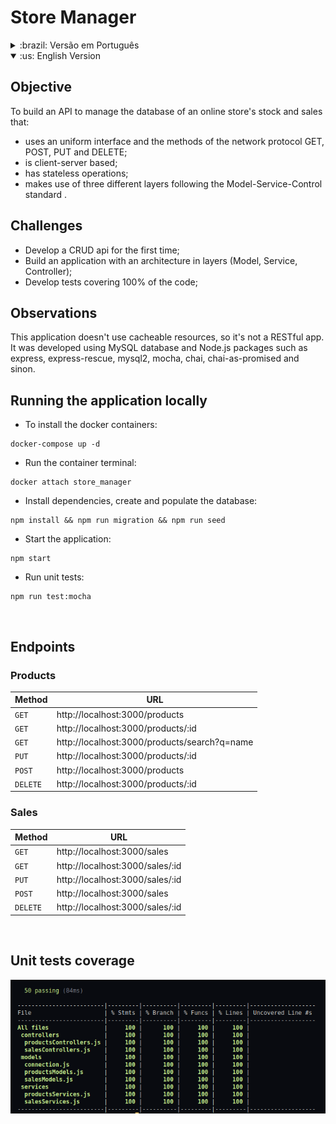 # Store Manager

<details> 
<summary>:brazil: Versão em Português</summary>

## Objetivo

Construir uma API para gerenciar o banco de dados de estoque e vendas de um comércio online que:

- usa uma interface uniforme e os métodos do protocolo de rede GET, POST, PUT e DELETE;
- é baseada em cliente-servidor;
- tem operações sem estado;
- faz uso de um sistema em três camadas distintas camadas seguindo o padrão Model-Service-Controller.

## Desafios
- Desenvolver uma api CRUD pela primeira vez;
- Construir a aplicação com uma arquitetura em camadas (Model, Service, Controller);
- Desenvolver testes que cobrissem 100% do código;

## Observações

Essa aplicação não usa recursos armazenáveis em cache, então ainda não é uma api do tipo RESTful. <br />
Ela foi desenvolvida utilizando o banco de dados MySQL e pacotes Node.js como express, express-rescue, mysql2, mocha, chai, chai-as-promised e sinon. <br />

## Executando a aplicação localmente

- Para instalar os containers docker:

```
docker-compose up -d
```

- Executar o terminal do container:

```
docker attach store_manager
```

- Instalar as dependências, criar e popular o banco de dados:

```
npm install && npm run migration && npm run seed
```

- Inicializar a aplicação:

```
npm start
```

- Executar os testes unitários:

```
npm run test:mocha
```

<br />

## Endpoints

### Produtos

| Método   | URL                                          |
| -------- | -------------------------------------------- |
| `GET`    | http://localhost:3000/products               |
| `GET`    | http://localhost:3000/products/:id           |
| `GET`    | http://localhost:3000/products/search?q=name |
| `PUT`    | http://localhost:3000/products/:id           |
| `POST`   | http://localhost:3000/products               |
| `DELETE` | http://localhost:3000/products/:id           |

### Vendas

| Método   | URL                             |
| -------- | ------------------------------- |
| `GET`    | http://localhost:3000/sales     |
| `GET`    | http://localhost:3000/sales/:id |
| `PUT`    | http://localhost:3000/sales/:id |
| `POST`   | http://localhost:3000/sales     |
| `DELETE` | http://localhost:3000/sales/:id |

<br />

## Cobertura de testes unitários

![testcoverage](./test-coverage.png)

</details>

<details open> 
<summary>:us: English Version</summary>

## Objective

To build an API to manage the database of an online store's stock and sales that:

- uses an uniform interface and the methods of the network protocol GET, POST, PUT and DELETE;
- is client-server based;
- has stateless operations;
- makes use of three different layers following the Model-Service-Control standard .
  <br />

## Challenges
- Develop a CRUD api for the first time;
- Build an application with an architecture in layers (Model, Service, Controller);
- Develop tests covering 100% of the code;

## Observations

This application doesn't use cacheable resources, so it's not a RESTful app. <br />
It was developed using MySQL database and Node.js packages such as express, express-rescue, mysql2, mocha, chai, chai-as-promised and sinon. <br />

## Running the application locally

- To install the docker containers:

```
docker-compose up -d
```

- Run the container terminal:

```
docker attach store_manager
```

- Install dependencies, create and populate the database:

```
npm install && npm run migration && npm run seed
```

- Start the application:

```
npm start
```

- Run unit tests:

```
npm run test:mocha
```

<br />

## Endpoints

### Products

| Method   | URL                                          |
| -------- | -------------------------------------------- |
| `GET`    | http://localhost:3000/products               |
| `GET`    | http://localhost:3000/products/:id           |
| `GET`    | http://localhost:3000/products/search?q=name |
| `PUT`    | http://localhost:3000/products/:id           |
| `POST`   | http://localhost:3000/products               |
| `DELETE` | http://localhost:3000/products/:id           |

### Sales

| Method   | URL                             |
| -------- | ------------------------------- |
| `GET`    | http://localhost:3000/sales     |
| `GET`    | http://localhost:3000/sales/:id |
| `PUT`    | http://localhost:3000/sales/:id |
| `POST`   | http://localhost:3000/sales     |
| `DELETE` | http://localhost:3000/sales/:id |

<br />

## Unit tests coverage

![testcoverage](./test-coverage.png)

</details>
